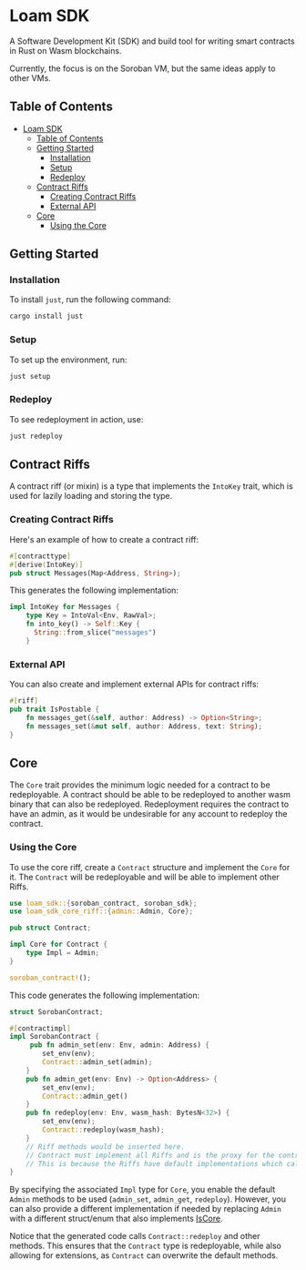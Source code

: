 # Loam SDK

A Software Development Kit (SDK) and build tool for writing smart contracts in Rust on Wasm blockchains.

Currently, the focus is on the Soroban VM, but the same ideas apply to other VMs.

## Table of Contents

- [Loam SDK](#loam-sdk)
  - [Table of Contents](#table-of-contents)
  - [Getting Started](#getting-started)
    - [Installation](#installation)
    - [Setup](#setup)
    - [Redeploy](#redeploy)
  - [Contract Riffs](#contract-riffs)
    - [Creating Contract Riffs](#creating-contract-riffs)
    - [External API](#external-api)
  - [Core](#coreriff)
    - [Using the Core](#using-the-coreriff)

## Getting Started

### Installation

To install `just`, run the following command:

```bash
cargo install just
```

### Setup

To set up the environment, run:

```bash
just setup
```

### Redeploy

To see redeployment in action, use:

```bash
just redeploy
```

## Contract Riffs

A contract riff (or mixin) is a type that implements the `IntoKey` trait, which is used for lazily loading and storing the type.

### Creating Contract Riffs

Here's an example of how to create a contract riff:

```rust
#[contracttype]
#[derive(IntoKey)]
pub struct Messages(Map<Address, String>);
```

This generates the following implementation:

```rust
impl IntoKey for Messages {
    type Key = IntoVal<Env, RawVal>;
    fn into_key() -> Self::Key {
      String::from_slice("messages")
    }
```

### External API

You can also create and implement external APIs for contract riffs:

```rust
#[riff]
pub trait IsPostable {
    fn messages_get(&self, author: Address) -> Option<String>;
    fn messages_set(&mut self, author: Address, text: String);
}
```

## Core

The `Core` trait provides the minimum logic needed for a contract to be redeployable. A contract should be able to be redeployed to another wasm binary that can also be redeployed. Redeployment requires the contract to have an admin, as it would be undesirable for any account to redeploy the contract.

### Using the Core

To use the core riff, create a `Contract` structure and implement the `Core` for it. The `Contract` will be redeployable and will be able to implement other Riffs.

```rust
use loam_sdk::{soroban_contract, soroban_sdk};
use loam_sdk_core_riff::{admin::Admin, Core};

pub struct Contract;

impl Core for Contract {
    type Impl = Admin;
}

soroban_contract!();
```

This code generates the following implementation:

```rust
struct SorobanContract;

#[contractimpl]
impl SorobanContract {
     pub fn admin_set(env: Env, admin: Address) {
        set_env(env);
        Contract::admin_set(admin);
    }
    pub fn admin_get(env: Env) -> Option<Address> {
        set_env(env);
        Contract::admin_get()
    }
    pub fn redeploy(env: Env, wasm_hash: BytesN<32>) {
        set_env(env);
        Contract::redeploy(wasm_hash);
    }
    // Riff methods would be inserted here.
    // Contract must implement all Riffs and is the proxy for the contract calls.
    // This is because the Riffs have default implementations which call the associated type
}
```

By specifying the associated `Impl` type for `Core`, you enable the default `Admin` methods to be used (`admin_set`, `admin_get`, `redeploy`). However, you can also provide a different implementation if needed by replacing `Admin` with a different struct/enum that also implements [IsCore](https://github.com/loambuild/loam-sdk/blob/5473bb20fb3c818e7c30652fadf66647760a408d/crates/loam-core/src/admin.rs#L41-L51).

Notice that the generated code calls `Contract::redeploy` and other methods. This ensures that the `Contract` type is redeployable, while also allowing for extensions, as `Contract` can overwrite the default methods.
